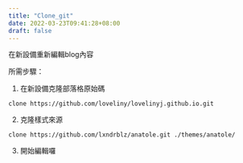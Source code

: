 ```yaml
---
title: "Clone_git"
date: 2022-03-23T09:41:28+08:00
draft: false
---
```

在新設備重新編輯blog內容

所需步驟：

1. 在新設備克隆部落格原始碼

`clone https://github.com/loveliny/lovelinyj.github.io.git`

2. 克隆樣式來源

`clone https://github.com/lxndrblz/anatole.git ./themes/anatole/`

3. 開始編輯囉